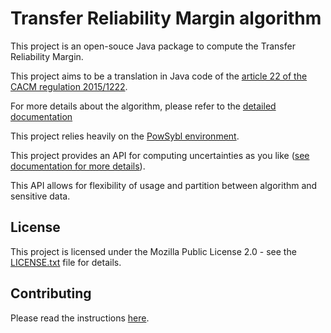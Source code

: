 # Transfer Reliability Margin algorithm

This project is an open-souce Java package to compute the Transfer Reliability Margin.

This project aims to be a translation in Java code of the [article 22 of the CACM regulation 2015/1222](https://eur-lex.europa.eu/legal-content/EN/TXT/?uri=CELEX:32015R1222#d1e2148-24-1).

For more details about the algorithm, please refer to the [detailed documentation](doc/algorithm.md)

This project relies heavily on the [PowSybl environment](https://www.powsybl.org/index.html).

This project provides an API for computing uncertainties as you like ([see documentation for more details](doc/algorithm.md#pipeline-example)).

This API allows for flexibility of usage and partition between algorithm and sensitive data. 

## License

This project is licensed under the Mozilla Public License 2.0 - see the [LICENSE.txt](LICENSE.txt) file for details.

## Contributing

Please read the instructions [here](CONTRIBUTING.md).

